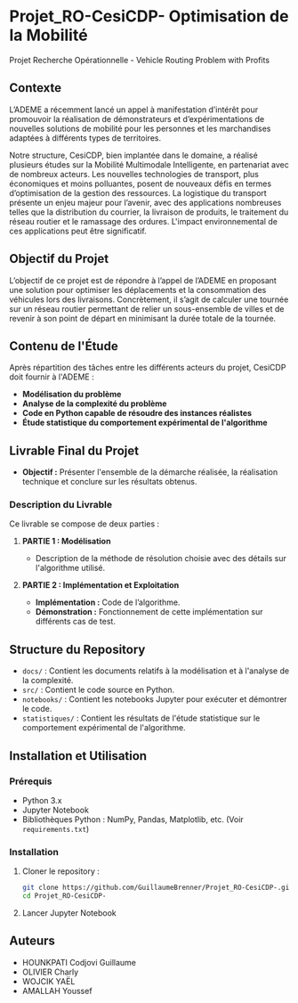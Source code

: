 # Projet_RO-CesiCDP-  Optimisation de la Mobilité 
Projet Recherche Opérationnelle - Vehicle Routing Problem with Profits

## Contexte
L’ADEME a récemment lancé un appel à manifestation d’intérêt pour promouvoir la réalisation de démonstrateurs et d’expérimentations de nouvelles solutions de mobilité pour les personnes et les marchandises adaptées à différents types de territoires.

Notre structure, CesiCDP, bien implantée dans le domaine, a réalisé plusieurs études sur la Mobilité Multimodale Intelligente, en partenariat avec de nombreux acteurs. Les nouvelles technologies de transport, plus économiques et moins polluantes, posent de nouveaux défis en termes d’optimisation de la gestion des ressources. La logistique du transport présente un enjeu majeur pour l’avenir, avec des applications nombreuses telles que la distribution du courrier, la livraison de produits, le traitement du réseau routier et le ramassage des ordures. L'impact environnemental de ces applications peut être significatif.

## Objectif du Projet
L’objectif de ce projet est de répondre à l’appel de l’ADEME en proposant une solution pour optimiser les déplacements et la consommation des véhicules lors des livraisons. Concrètement, il s’agit de calculer une tournée sur un réseau routier permettant de relier un sous-ensemble de villes et de revenir à son point de départ en minimisant la durée totale de la tournée.

## Contenu de l'Étude
Après répartition des tâches entre les différents acteurs du projet, CesiCDP doit fournir à l'ADEME :
- **Modélisation du problème**
- **Analyse de la complexité du problème**
- **Code en Python capable de résoudre des instances réalistes**
- **Étude statistique du comportement expérimental de l'algorithme**

## Livrable Final du Projet
- **Objectif :** Présenter l'ensemble de la démarche réalisée, la réalisation technique et conclure sur les résultats obtenus.

### Description du Livrable
Ce livrable se compose de deux parties :

1. **PARTIE 1 : Modélisation**
   - Description de la méthode de résolution choisie avec des détails sur l'algorithme utilisé.

2. **PARTIE 2 : Implémentation et Exploitation**
   - **Implémentation :** Code de l’algorithme.
   - **Démonstration :** Fonctionnement de cette implémentation sur différents cas de test.

## Structure du Repository

- `docs/` : Contient les documents relatifs à la modélisation et à l'analyse de la complexité.
- `src/` : Contient le code source en Python.
- `notebooks/` : Contient les notebooks Jupyter pour exécuter et démontrer le code.
- `statistiques/` : Contient les résultats de l'étude statistique sur le comportement expérimental de l'algorithme.

## Installation et Utilisation

### Prérequis
- Python 3.x
- Jupyter Notebook
- Bibliothèques Python : NumPy, Pandas, Matplotlib, etc. (Voir `requirements.txt`)

### Installation
1. Cloner le repository :
   ```bash
   git clone https://github.com/GuillaumeBrenner/Projet_RO-CesiCDP-.git
   cd Projet_RO-CesiCDP-
2. Lancer Jupyter Notebook 

## Auteurs
- HOUNKPATI Codjovi Guillaume
- OLIVIER Charly
- WOJCIK YAËL
- AMALLAH Youssef

